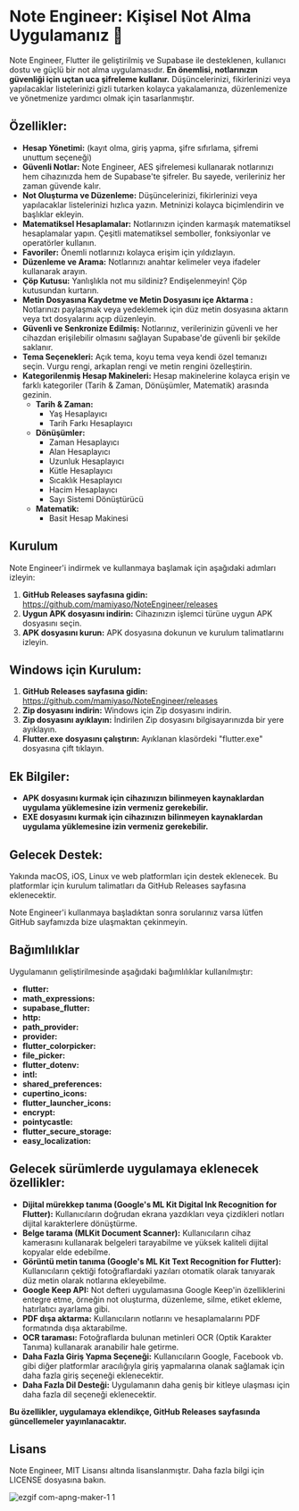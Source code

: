 # Note Engineer: Kişisel Not Alma Uygulamanız 🔐

Note Engineer, Flutter ile geliştirilmiş ve Supabase ile desteklenen, kullanıcı dostu ve güçlü bir not alma uygulamasıdır. **En önemlisi, notlarınızın güvenliği için uçtan uca şifreleme kullanır.** Düşüncelerinizi, fikirlerinizi veya yapılacaklar listelerinizi gizli tutarken kolayca yakalamanıza, düzenlemenize ve yönetmenize yardımcı olmak için tasarlanmıştır.

## Özellikler:

- **Hesap Yönetimi:** (kayıt olma, giriş yapma, şifre sıfırlama, şifremi unuttum seçeneği)
- **Güvenli Notlar:** Note Engineer, AES şifrelemesi kullanarak notlarınızı hem cihazınızda hem de Supabase'te şifreler. Bu sayede, verileriniz her zaman güvende kalır.
- **Not Oluşturma ve Düzenleme:** Düşüncelerinizi, fikirlerinizi veya yapılacaklar listelerinizi hızlıca yazın. Metninizi kolayca biçimlendirin ve başlıklar ekleyin.
- **Matematiksel Hesaplamalar:** Notlarınızın içinden karmaşık matematiksel hesaplamalar yapın. Çeşitli matematiksel semboller, fonksiyonlar ve operatörler kullanın.
- **Favoriler:** Önemli notlarınızı kolayca erişim için yıldızlayın.
- **Düzenleme ve Arama:** Notlarınızı anahtar kelimeler veya ifadeler kullanarak arayın.
- **Çöp Kutusu:** Yanlışlıkla not mu sildiniz? Endişelenmeyin! Çöp kutusundan kurtarın.
- **Metin Dosyasına Kaydetme ve Metin Dosyasını içe Aktarma :** Notlarınızı paylaşmak veya yedeklemek için düz metin dosyasına aktarın veya txt dosyalarını açıp düzenleyin.
- **Güvenli ve Senkronize Edilmiş:** Notlarınız, verilerinizin güvenli ve her cihazdan erişilebilir olmasını sağlayan Supabase'de güvenli bir şekilde saklanır.
- **Tema Seçenekleri:** Açık tema, koyu tema veya kendi özel temanızı seçin. Vurgu rengi, arkaplan rengi ve metin rengini özelleştirin.
- **Kategorilenmiş Hesap Makineleri:** Hesap makinelerine kolayca erişin ve farklı kategoriler (Tarih & Zaman, Dönüşümler, Matematik) arasında gezinin.
    - **Tarih & Zaman:**
        - Yaş Hesaplayıcı
        - Tarih Farkı Hesaplayıcı
    - **Dönüşümler:**
        - Zaman Hesaplayıcı
        - Alan Hesaplayıcı
        - Uzunluk Hesaplayıcı
        - Kütle Hesaplayıcı
        - Sıcaklık Hesaplayıcı
        - Hacim Hesaplayıcı
        - Sayı Sistemi Dönüştürücü
    - **Matematik:**
        - Basit Hesap Makinesi

## Kurulum

Note Engineer'i indirmek ve kullanmaya başlamak için aşağıdaki adımları izleyin:

1.  **GitHub Releases sayfasına gidin:** https://github.com/mamiyaso/NoteEngineer/releases
2.  **Uygun APK dosyasını indirin:** Cihazınızın işlemci türüne uygun APK dosyasını seçin.
3.  **APK dosyasını kurun:** APK dosyasına dokunun ve kurulum talimatlarını izleyin.

## Windows için Kurulum:

1.  **GitHub Releases sayfasına gidin:** https://github.com/mamiyaso/NoteEngineer/releases
2.  **Zip dosyasını indirin:** Windows için Zip dosyasını indirin.
3.  **Zip dosyasını ayıklayın:** İndirilen Zip dosyasını bilgisayarınızda bir yere ayıklayın.
4.  **Flutter.exe dosyasını çalıştırın:** Ayıklanan klasördeki "flutter.exe" dosyasına çift tıklayın.

## Ek Bilgiler:

-   **APK dosyasını kurmak için cihazınızın bilinmeyen kaynaklardan uygulama yüklemesine izin vermeniz gerekebilir.**
-   **EXE dosyasını kurmak için cihazınızın bilinmeyen kaynaklardan uygulama yüklemesine izin vermeniz gerekebilir.**

## Gelecek Destek:

Yakında macOS, iOS, Linux ve web platformları için destek eklenecek. Bu platformlar için kurulum talimatları da GitHub Releases sayfasına eklenecektir.


Note Engineer'i kullanmaya başladıktan sonra sorularınız varsa lütfen GitHub sayfamızda bize ulaşmaktan çekinmeyin.

## Bağımlılıklar

Uygulamanın geliştirilmesinde aşağıdaki bağımlılıklar kullanılmıştır:

* **flutter:**
* **math_expressions:**
* **supabase_flutter:**
* **http:**
* **path_provider:**
* **provider:**
* **flutter_colorpicker:**
* **file_picker:**
* **flutter_dotenv:**
* **intl:**
* **shared_preferences:**
* **cupertino_icons:**
* **flutter_launcher_icons:**
* **encrypt:**
* **pointycastle:**
* **flutter_secure_storage:**
* **easy_localization:**

## Gelecek sürümlerde uygulamaya eklenecek özellikler:

* **Dijital mürekkep tanıma (Google's ML Kit Digital Ink Recognition for Flutter):**  Kullanıcıların doğrudan ekrana yazdıkları veya çizdikleri notları dijital karakterlere dönüştürme.
* **Belge tarama (MLKit Document Scanner):**  Kullanıcıların cihaz kamerasını kullanarak belgeleri tarayabilme ve yüksek kaliteli dijital kopyalar elde edebilme.
* **Görüntü metin tanıma (Google's ML Kit Text Recognition for Flutter):**  Kullanıcıların çektiği fotoğraflardaki yazıları otomatik olarak tanıyarak düz metin olarak notlarına ekleyebilme.
* **Google Keep API:** Not defteri uygulamasına Google Keep'in özelliklerini entegre etme, örneğin not oluşturma, düzenleme, silme, etiket ekleme, hatırlatıcı ayarlama gibi.
* **PDF dışa aktarma:**  Kullanıcıların notlarını ve hesaplamalarını PDF formatında dışa aktarabilme.
* **OCR taraması:** Fotoğraflarda bulunan metinleri OCR (Optik Karakter Tanıma) kullanarak aranabilir hale getirme.
* **Daha Fazla Giriş Yapma Seçeneği:** Kullanıcıların Google, Facebook vb. gibi diğer platformlar aracılığıyla giriş yapmalarına olanak sağlamak için daha fazla giriş seçeneği eklenecektir.
* **Daha Fazla Dil Desteği:** Uygulamanın daha geniş bir kitleye ulaşması için daha fazla dil seçeneği eklenecektir.


**Bu özellikler, uygulamaya eklendikçe, GitHub Releases sayfasında güncellemeler yayınlanacaktır.**

## Lisans

Note Engineer, MIT Lisansı altında lisanslanmıştır. Daha fazla bilgi için LICENSE dosyasına bakın.

![ezgif com-apng-maker-1 1](https://github.com/user-attachments/assets/5fb8b0bd-b3b8-44d8-ab15-c038e4c69c2c)
